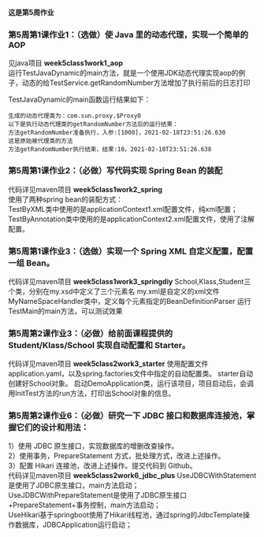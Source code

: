 **这是第5周作业**  

### 第5周第1课作业1：（选做）使 Java 里的动态代理，实现一个简单的 AOP
见java项目 **week5class1work1_aop**  
运行TestJavaDynamic的main方法，就是一个使用JDK动态代理实现aop的例子，动态的给TestService.getRandomNumber方法增加了执行前后的日志打印  

TestJavaDynamic的main函数运行结果如下：  
```
生成的动态代理类为：com.sun.proxy.$Proxy0
以下是执行动态代理类的getRandomNumber方法后的运行结果：
方法getRandomNumber准备执行，入参:[1000]，2021-02-18T23:51:26.630
这是原始被代理类的方法
方法getRandomNumber执行结束，结果:10，2021-02-18T23:51:26.638
```

### 第5周第1课作业2：（必做）写代码实现 Spring Bean 的装配
代码详见maven项目 **week5class1work2_spring**  
使用了两种spring bean的装配方式：  
TestByXML类中使用的是applicationContext1.xml配置文件，纯xml配置；  
TestByAnnotation类中使用的是applicationContext2.xml配置文件，使用了注解配置。  


### 第5周第1课作业3：（选做）实现一个 Spring XML 自定义配置，配置一组 Bean。
代码详见maven项目 **week5class1work3_springdiy**
School,Klass,Student三个类，分别在my.xsd中定义了三个元素名
my.xml是自定义的xml文件
MyNameSpaceHandler类中，定义每个元素指定的BeanDefinitionParser
运行TestMain的main方法，可以测试效果

### 第5周第2课作业3：（必做）给前面课程提供的 Student/Klass/School 实现自动配置和 Starter。
代码详见maven项目 **week5class2work3_starter**
使用配置文件application.yaml，以及spring.factories文件中指定的自动配置类。
starter自动创建好School对象。
启动DemoApplication类，运行该项目，项目启动后，会调用InitTest方法的run方法，打印出School对象的信息。


### 第5周第2课作业6：（必做）研究一下 JDBC 接口和数据库连接池，掌握它们的设计和用法：
1）使用 JDBC 原生接口，实现数据库的增删改查操作。  
2）使用事务，PrepareStatement 方式，批处理方式，改进上述操作。  
3）配置 Hikari 连接池，改进上述操作。提交代码到 Github。  
代码详见maven项目 **week5class2work6_jdbc_plus**
UseJDBCWithStatement是使用了JDBC原生接口，main方法启动；  
UseJDBCWithPrepareStatement是使用了JDBC原生接口+PrepareStatement+事务控制，main方法启动；  
UseHikari基于springboot使用了Hikari线程池，通过spring的JdbcTemplate操作数据库，JDBCApplication运行启动；  
